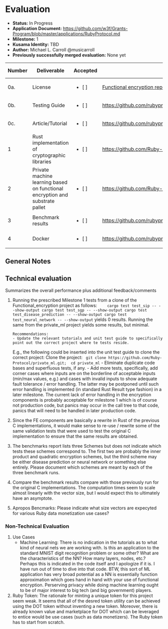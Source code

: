 # Evaluation

- **Status:** In Progress
- **Application Document:** https://github.com/w3f/Grants-Program/blob/master/applications/RubyProtocol.md
- **Milestone:** 1
- **Kusama Identity:** TBD
- **Author:** Michael L. Carroll @musicarroll
- **Previously successfully merged evaluation:** None yet

| Number | Deliverable                                                                  | Accepted               | Link                                                                                                                                                                                     | Evaluation Notes |
| ------ | ---------------------------------------------------------------------------- | ---------------------- | ---------------------------------------------------------------------------------------------------------------------------------------------------------------------------------------- | ---------------- |
| 0a.    | License                                                                      | <ul><li>[ ] </li></ul> | [Functional encryption repo](https://github.com/Ruby-Protocol/Functional_encryption_rust/blob/main/LICENSE), [private ml](https://github.com/Ruby-Protocol/private_ml/blob/main/LICENSE) |                  |
| 0b.    | Testing Guide                                                                | <ul><li>[ ] </li></ul> | https://github.com/rubyprotocol/documents/blob/main/unit_test_guide.md                                                                                                                   |                  |
| 0c.    | Article/Tutorial                                                             | <ul><li>[ ] </li></ul> | https://github.com/rubyprotocol/documents/blob/main/Functionality_Tutorial.md                                                                                                            |                  |
| 1      | Rust implementation of cryptographic libraries                               | <ul><li>[ ] </li></ul> | https://github.com/Ruby-Protocol/Functional_encryption_rust                                                                                                                              |                  |
| 2      | Private machine learning based on functional encryption and substrate pallet | <ul><li>[ ] </li></ul> | https://github.com/Ruby-Protocol/private_ml                                                                                                                                              |                  |
| 3      | Benchmark results                                                            | <ul><li>[ ] </li></ul> | https://github.com/rubyprotocol/documents/blob/main/Benchmark_result.md                                                                                                                  |                  |
| 4      | Docker                                                                       | <ul><li>[ ] </li></ul> | https://github.com/rubyprotocol/documents/blob/main/Docker_demo_tutorial.md                                                                                                              |                  |

## General Notes

## Technical evaluation

Summarizes the overall performance plus additional feedback/comments

1.  Running the prescribed Milestone 1 tests from a clone of the Functional_encryption project as follows:
    `     cargo test test_sip -- --show-output
    cargo test test_sgp -- --show-output
    cargo test test_disease_prediction -- --show-output
    cargo test test_neural_network -- --show-output
    `
    yields 0 results.
    Running the same from the private_ml project yields some results, but minimal.

        Recommendations:
        - Update the relevant tutorials and unit test guide to specifically point out the correct project where te tests reside.

    E.g., the following could be inserted into the unit test guide to clone the correct project:
    Clone the project:
    ` git clone https://github.com/Ruby-Protocol/private_ml.git; 
  cd private_ml` - Eliminate duplicate code bases and superfluous tests, if any. - Add more tests, specifically, add corner cases where inputs are on the borderline of acceptable inputs (min/max values, e.g.) and cases with invalid inputs to show adequate fault tolerance / error handling. The latter may be postponed until such error handling is implemented (in standard Rust Result type fashion) in a later milestone. The current lack of error handling in the encryption components is probably acceptable for milestone 1 which is of course not production code, but panics may occur in the call tree to that code, panics that will need to be handled in later production code.

2.  Since the FE components are basically a rewrite in Rust of the previous C implementations, it would make sense to re-use / rewrite some of the same validation tests that were used to test the original C implementation to ensure that the same results are obtained.
3.  The benchmarks report lists three Schemes but does not indicate which tests these schemes correspond to. The first two are probably the inner product and quadratic encryption schemes, but the third scheme may be either disease prediction or neural network or something else entirely. Please document which schemes are meant by each of the three benchmark runs.
4.  Compare the benchmark results compare with those previously run for the original C implementations. The computation times seem to scale almost linearly with the vector size, but I would expect this to ultimately have an asymptote.
5.  Apropos Bencmarks: Please indicate what size vectors are expecyted for various Ruby data monetization use cases?

### Non-Technical Evaluation

1. Use Cases
   - Machine Learning: There is no indication in the tutorials as to what kind of neural nets we are working with. Is this an application to the standard MNIST digit recognition problem or some other? What are the characteristics of the NN? How many layers, nodes, etc.? Perhaps this is indicated in the code itself and I apologize if it is. I have run out of time to dive into that code. BTW, this sort of ML application has very broad potential as a NN is essentially function approximation which goes hand in hand with your use of functional encryption. Perserving privacy while doing machine learning ought to be of major interest to big tech (and big government) players.
2. Ruby Token: The rationale for minting a unique token for this project seem weak. It seems that all of the desred token utility can be achieved using the DOT token without inventing a new token. Moreover, there is already known value and marketplace for DOT which can be leveraged to entice would be use cases (such as data monetizers). The Ruby token has to start from scratch.
